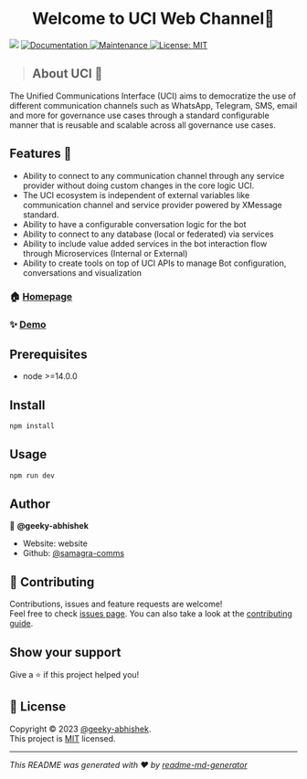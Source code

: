 <h1 align="center">Welcome to UCI Web Channel👋</h1>
<p>
 
  <img src="https://img.shields.io/badge/node-%3E%3D14.0.0-blue.svg" />
  <a href="doc url" target="_blank">
    <img alt="Documentation" src="https://img.shields.io/badge/documentation-yes-brightgreen.svg" />
  </a>
  <a href="https://github.com/samagra-comms/uci-web-channel/graphs/commit-activity" target="_blank">
    <img alt="Maintenance" src="https://img.shields.io/badge/Maintained%3F-yes-green.svg" />
  </a>
  <a href="https://github.com/samagra-comms/uci-web-channel/blob/master/LICENSE" target="_blank">
    <img alt="License: MIT" src="https://img.shields.io/github/license/samagra-comms/web" />
  </a>
</p>

> ## About UCI :open_book:

The Unified Communications Interface (UCI) aims to democratize the use of different communication channels such as WhatsApp, Telegram, SMS, email and more for governance use cases through a standard configurable manner that is reusable and scalable across all governance use cases.

## Features :dart:

- Ability to connect to any communication channel through any service provider without doing custom changes in the core logic UCI.
- The UCI ecosystem is independent of external variables like communication channel and service provider powered by XMessage standard.
- Ability to have a configurable conversation logic for the bot
- Ability to connect to any database (local or federated) via services
- Ability to include value added services in the bot interaction flow through Microservices (Internal or External)
- Ability to create tools on top of UCI APIs to manage Bot configuration, conversations and visualization



### 🏠 [Homepage](https://github.com/samagra-comms/uci-web-channel)

### ✨ [Demo](uci-web-channel-two.vercel.app/#/)

## Prerequisites

- node >=14.0.0

## Install

```sh
npm install
```

## Usage

```sh
npm run dev
```

## Author

👤 **@geeky-abhishek**

* Website: website
* Github: [@samagra-comms](https://github.com/samagra-comms)

## 🤝 Contributing

Contributions, issues and feature requests are welcome!<br />Feel free to check [issues page](https://github.com/samagra-comms/uci-web-channel/issues). You can also take a look at the [contributing guide](https://github.com/samagra-comms/uci-web-channel/blob/master/CONTRIBUTING.md).

## Show your support

Give a ⭐️ if this project helped you!

## 📝 License

Copyright © 2023 [@geeky-abhishek](https://github.com/samagra-comms).<br />
This project is [MIT](https://github.com/samagra-comms/uci-web-channel/blob/master/LICENSE) licensed.

***
_This README was generated with ❤️ by [readme-md-generator](https://github.com/kefranabg/readme-md-generator)_